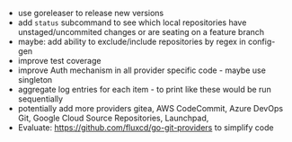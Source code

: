 * use goreleaser to release new versions
* add `status` subcommand to see which local repositories have unstaged/uncommited changes or are seating on a feature branch
* maybe: add ability to exclude/include repositories by regex in config-gen
* improve test coverage
* improve Auth mechanism in all provider specific code - maybe use singleton
* aggregate log entries for each item - to print like these would be run sequentially
* potentially add more providers gitea, AWS CodeCommit, Azure DevOps Git, Google Cloud Source Repositories, Launchpad, 
* Evaluate: https://github.com/fluxcd/go-git-providers to simplify code
